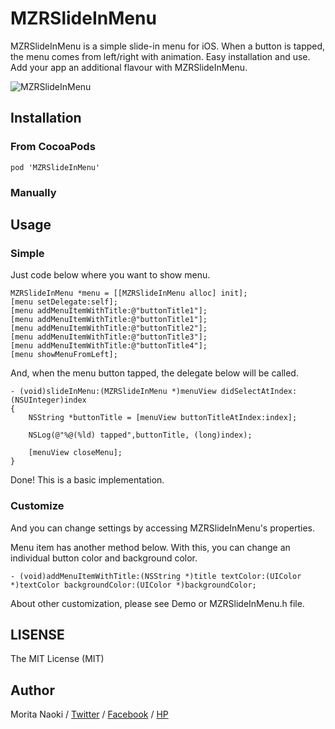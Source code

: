 MZRSlideInMenu
==============

MZRSlideInMenu is a simple slide-in menu for iOS. When a button is tapped, the menu comes from left/right with animation. Easy installation and use. Add your app an additional flavour with MZRSlideInMenu.

![MZRSlideInMenu](https://raw.github.com/morizotter/MZRSlideInMenu/assets/sample.png)

Installation
------------

### From CocoaPods



```
pod 'MZRSlideInMenu'
```

### Manually

Usage
-----

### Simple

Just code below where you want to show menu.

```
MZRSlideInMenu *menu = [[MZRSlideInMenu alloc] init];
[menu setDelegate:self];
[menu addMenuItemWithTitle:@"buttonTitle1"];
[menu addMenuItemWithTitle:@"buttonTitle1"];
[menu addMenuItemWithTitle:@"buttonTitle2"];
[menu addMenuItemWithTitle:@"buttonTitle3"];
[menu addMenuItemWithTitle:@"buttonTitle4"];
[menu showMenuFromLeft];
```

And, when the menu button tapped, the delegate below will be called.

```
- (void)slideInMenu:(MZRSlideInMenu *)menuView didSelectAtIndex:(NSUInteger)index
{
    NSString *buttonTitle = [menuView buttonTitleAtIndex:index];
    
    NSLog(@"%@(%ld) tapped",buttonTitle, (long)index);
   
    [menuView closeMenu];
}
```

Done! This is a basic implementation.

### Customize

And you can change settings by accessing MZRSlideInMenu's properties. 

Menu item has another method below. With this, you can change an individual button color and background color.

```
- (void)addMenuItemWithTitle:(NSString *)title textColor:(UIColor *)textColor backgroundColor:(UIColor *)backgroundColor;
```

About other customization, please see Demo or MZRSlideInMenu.h file.

LISENSE
-------

The MIT License (MIT)

Author
-------

Morita Naoki / [Twitter](http://twitter.com/morizotter) / [Facebook](http://facebook.com/morizotter) / [HP](http://moritanaoki.org)
